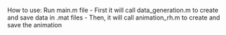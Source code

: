 
How to use:
Run main.m file
    - First it will call data_generation.m to create and save data in .mat files
    - Then, it will call animation_rh.m to create and save the animation
